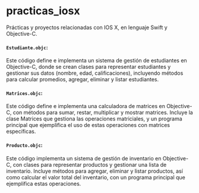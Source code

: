 # practicas_iosx
Prácticas y proyectos relacionadas con IOS X, en lenguaje Swift y Objective-C.

#### `Estudiante.objc`:
Este código define e implementa un sistema de gestión de estudiantes en Objective-C, donde se crean clases para representar estudiantes y gestionar sus datos (nombre, edad, calificaciones), incluyendo métodos para calcular promedios, agregar, eliminar y listar estudiantes.

#### `Matrices.objc`:
Este código define e implementa una calculadora de matrices en Objective-C, con métodos para sumar, restar, multiplicar y mostrar matrices. Incluye la clase Matrices que gestiona las operaciones matriciales, y un programa principal que ejemplifica el uso de estas operaciones con matrices específicas.

#### `Producto.objc`:
Este código implementa un sistema de gestión de inventario en Objective-C, con clases para representar productos y gestionar una lista de inventario. Incluye métodos para agregar, eliminar y listar productos, así como calcular el valor total del inventario, con un programa principal que ejemplifica estas operaciones.

